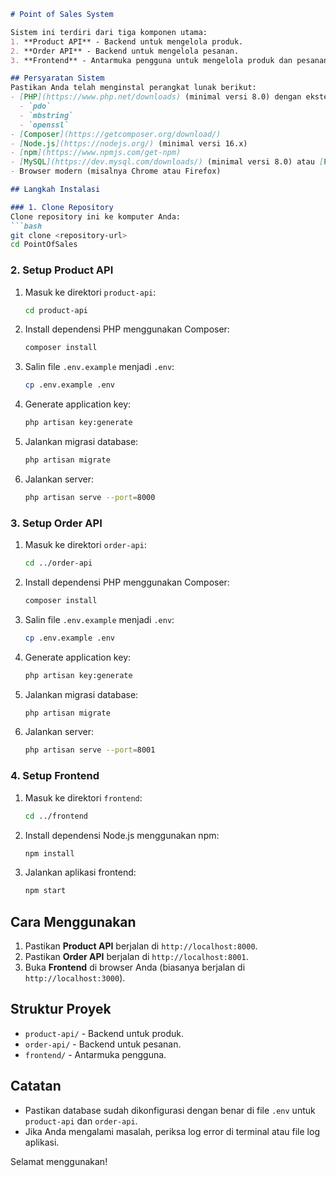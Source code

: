 ```markdown
# Point of Sales System

Sistem ini terdiri dari tiga komponen utama:
1. **Product API** - Backend untuk mengelola produk.
2. **Order API** - Backend untuk mengelola pesanan.
3. **Frontend** - Antarmuka pengguna untuk mengelola produk dan pesanan.

## Persyaratan Sistem
Pastikan Anda telah menginstal perangkat lunak berikut:
- [PHP](https://www.php.net/downloads) (minimal versi 8.0) dengan ekstensi:
  - `pdo`
  - `mbstring`
  - `openssl`
- [Composer](https://getcomposer.org/download/)
- [Node.js](https://nodejs.org/) (minimal versi 16.x)
- [npm](https://www.npmjs.com/get-npm)
- [MySQL](https://dev.mysql.com/downloads/) (minimal versi 8.0) atau [PostgreSQL](https://www.postgresql.org/download/) (minimal versi 13.x)
- Browser modern (misalnya Chrome atau Firefox)

## Langkah Instalasi

### 1. Clone Repository
Clone repository ini ke komputer Anda:
```bash
git clone <repository-url>
cd PointOfSales
```

### 2. Setup Product API
1. Masuk ke direktori `product-api`:
   ```bash
   cd product-api
   ```
2. Install dependensi PHP menggunakan Composer:
   ```bash
   composer install
   ```
3. Salin file `.env.example` menjadi `.env`:
   ```bash
   cp .env.example .env
   ```
4. Generate application key:
   ```bash
   php artisan key:generate
   ```
5. Jalankan migrasi database:
   ```bash
   php artisan migrate
   ```
6. Jalankan server:
   ```bash
   php artisan serve --port=8000
   ```

### 3. Setup Order API
1. Masuk ke direktori `order-api`:
   ```bash
   cd ../order-api
   ```
2. Install dependensi PHP menggunakan Composer:
   ```bash
   composer install
   ```
3. Salin file `.env.example` menjadi `.env`:
   ```bash
   cp .env.example .env
   ```
4. Generate application key:
   ```bash
   php artisan key:generate
   ```
5. Jalankan migrasi database:
   ```bash
   php artisan migrate
   ```
6. Jalankan server:
   ```bash
   php artisan serve --port=8001
   ```

### 4. Setup Frontend
1. Masuk ke direktori `frontend`:
   ```bash
   cd ../frontend
   ```
2. Install dependensi Node.js menggunakan npm:
   ```bash
   npm install
   ```
3. Jalankan aplikasi frontend:
   ```bash
   npm start
   ```

## Cara Menggunakan
1. Pastikan **Product API** berjalan di `http://localhost:8000`.
2. Pastikan **Order API** berjalan di `http://localhost:8001`.
3. Buka **Frontend** di browser Anda (biasanya berjalan di `http://localhost:3000`).

## Struktur Proyek
- `product-api/` - Backend untuk produk.
- `order-api/` - Backend untuk pesanan.
- `frontend/` - Antarmuka pengguna.

## Catatan
- Pastikan database sudah dikonfigurasi dengan benar di file `.env` untuk `product-api` dan `order-api`.
- Jika Anda mengalami masalah, periksa log error di terminal atau file log aplikasi.

Selamat menggunakan!
```